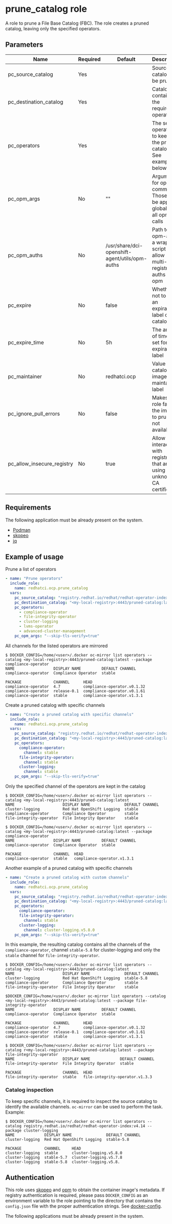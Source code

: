 # prune_catalog role

A role to prune a File Base Catalog (FBC). The role creates a pruned catalog, leaving only the specified operators.

## Parameters

Name                   | Required | Default                                       | Description
---------------------- | -------- | --------------------------------------------- | ------------
pc_source_catalog      | Yes      |                                               | Source catalog to be pruned
pc_destination_catalog | Yes      |                                               | Catalog containing the required operators
pc_operators           | Yes      |                                               | The set of operators to keep in the pruned catalog. See examples below
pc_opm_args            | No       | ""                                            | Arguments for opm command. Those will be applied globally for all opm calls
pc_opm_auths           | No       | /usr/share/dci-openshift-agent/utils/opm-auths| Path to opm-auths a wrapper script to allow multi-registry auths in opm
pc_expire              | No       | false                                         | Whether or not to set an expiration label on the catalog
pc_expire_time         | No       | 5h                                            | The amount of time to set for the expiration label
pc_maintainer          | No       | redhatci.ocp                                  | Value for catalog's image maintainer label
pc_ignore_pull_errors  | No       | false                                         | Makes the role fail if the image to prune is not available
pc_allow_insecure_registry | No   | true                                          | Allow interacting with registries that are using an unknown CA certificate
## Requirements

The following application must be already present on the system.

- [Podman](https://podman.io/docs/installation)
- [skopeo](https://github.com/containers/skopeo/blob/main/install.md)
- [jq](https://docs.openshift.com/container-platform/latest/cli_reference/openshift_cli/getting-started-cli.html)

## Example of usage

Prune a list of operators
```yaml
- name: "Prune operators"
  include_role:
    name: redhatci.ocp.prune_catalog
  vars:
    pc_source_catalog: "registry.redhat.io/redhat/redhat-operator-index:v4.13"
    pc_destination_catalog: "<my-local-registry>:4443/pruned-catalog:latest"
    pc_operators:
      - compliance-operator
      - file-integrity-operator
      - cluster-logging
      - lvms-operator
      - advanced-cluster-management
    pc_opm_args: "--skip-tls-verify=true"
```

All channels for the listed operators are mirrored
```ShellSession
$ DOCKER_CONFIG=/home/<user>/.docker oc-mirror list operators --catalog <my-local-registry>:4443/pruned-catalog:latest --package compliance-operator
NAME                 DISPLAY NAME         DEFAULT CHANNEL
compliance-operator  Compliance Operator  stable

PACKAGE              CHANNEL      HEAD
compliance-operator  4.7          compliance-operator.v0.1.32
compliance-operator  release-0.1  compliance-operator.v0.1.61
compliance-operator  stable       compliance-operator.v1.3.1
```

Create a pruned catalog with specific channels
```yaml
- name: "Create a pruned catalog with specific channels"
  include_role:
    name: redhatci.ocp.prune_catalog
  vars:
    pc_source_catalog: "registry.redhat.io/redhat/redhat-operator-index:v4.13"
    pc_destination_catalog: "<my-local-registry>:4443/pruned-catalog:latest"
    pc_operators:
      compliance-operator:
        channel: stable
      file-integrity-operator:
        channel: stable
      cluster-logging:
        channel: stable
    pc_opm_args: "--skip-tls-verify=true"
```

Only the specified channel of the operators are kept in the catalog
```ShellSession
$ DOCKER_CONFIG=/home/<user>/.docker oc-mirror list operators --catalog <my-local-registry>:4443/pruned-catalog:latest 
NAME                     DISPLAY NAME               DEFAULT CHANNEL
cluster-logging          Red Hat OpenShift Logging  stable
compliance-operator      Compliance Operator        stable
file-integrity-operator  File Integrity Operator    stable

$ DOCKER_CONFIG=/home/<user>/.docker oc-mirror list operators --catalog <my-local-registry>:4443/pruned-catalog:latest --package compliance-operator
NAME                 DISPLAY NAME         DEFAULT CHANNEL
compliance-operator  Compliance Operator  stable

PACKAGE              CHANNEL  HEAD
compliance-operator  stable   compliance-operator.v1.3.1
```

Another example of a pruned catalog with specific channels
```yaml
- name: "Create a pruned catalog with custom channels"
  include_role:
    name: redhatci.ocp.prune_catalog
  vars:
    pc_source_catalog: "registry.redhat.io/redhat/redhat-operator-index:v4.13"
    pc_destination_catalog: "<my-local-registry>:4443/pruned-catalog:latest"
    pc_operators:
      compliance-operator:
      file-integrity-operator:
        channel: stable
      cluster-logging:
        channel: cluster-logging.v5.8.0
    pc_opm_args: "--skip-tls-verify=true"
```

In this example, the resulting catalog contains all the channels of the `compliance-operator`, channel `stable-5.8` for cluster-logging and only the `stable` channel for `file-integrity-operator`.
```ShellSession
$ DOCKER_CONFIG=/home/<user>/.docker oc-mirror list operators --catalog <my-local-registry>:4443/pruned-catalog:latest
NAME                     DISPLAY NAME               DEFAULT CHANNEL
cluster-logging          Red Hat OpenShift Logging  stable-5.8
compliance-operator      Compliance Operator        stable
file-integrity-operator  File Integrity Operator    stable

$DOCKER_CONFIG=/home/<user>/.docker oc-mirror list operators --catalog <my-local-registry>:4443/pruned-catalog:latest --package file-integrity-operator
NAME                 DISPLAY NAME         DEFAULT CHANNEL
compliance-operator  Compliance Operator  stable

PACKAGE              CHANNEL      HEAD
compliance-operator  4.7          compliance-operator.v0.1.32
compliance-operator  release-0.1  compliance-operator.v0.1.61
compliance-operator  stable       compliance-operator.v1.3.1

$ DOCKER_CONFIG=/home/<user>/.docker oc-mirror list operators --catalog r<my-local-registry>:4443/pruned-catalog:latest --package file-integrity-operator
NAME                     DISPLAY NAME             DEFAULT CHANNEL
file-integrity-operator  File Integrity Operator  stable

PACKAGE                  CHANNEL  HEAD
file-integrity-operator  stable   file-integrity-operator.v1.3.3
```

### Catalog inspection

To keep specific channels, it is required to inspect the source catalog to identify the available channels. `oc-mirror` can be used to perform the task. Example:

```ShellSession
$ DOCKER_CONFIG=/home/<user>/.docker oc-mirror list operators --catalog registry.redhat.io/redhat/redhat-operator-index:v4.14 --package cluster-logging
NAME             DISPLAY NAME               DEFAULT CHANNEL
cluster-logging  Red Hat OpenShift Logging  stable-5.8

PACKAGE          CHANNEL     HEAD
cluster-logging  stable      cluster-logging.v5.8.0
cluster-logging  stable-5.7  cluster-logging.v5.7.8
cluster-logging  stable-5.8  cluster-logging.v5.8.
```

## Authentication

This role uses [skopeo](https://github.com/containers/skopeo) and [opm](https://github.com/operator-framework/operator-registry) to obtain the container image's metadata. If registry authentication is required, please pass `DOCKER_CONFIG` as an environment variable to the role pointing to the directory that contains the `config.json` file with the proper authentication strings. See [docker-config](https://www.systutorials.com/docs/linux/man/5-docker-config-json/).

The following applications must be already present in the system.
